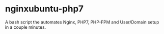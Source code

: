 # nginxubuntu-php7
A bash script the automates Nginx, PHP7,  PHP-FPM and User/Domain setup in a couple minutes.
